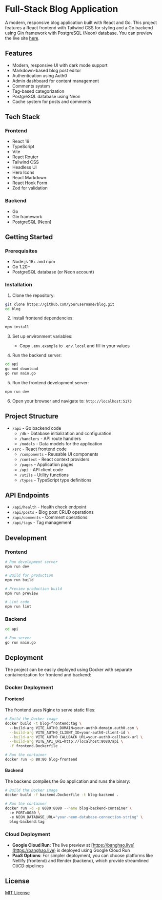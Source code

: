 # Full-Stack Blog Application

A modern, responsive blog application built with React and Go. This project features a React frontend with Tailwind CSS for styling and a Go backend using Gin framework with PostgreSQL (Neon) database. You can preview the live site [here](https://banghao.live).

## Features

- Modern, responsive UI with dark mode support
- Markdown-based blog post editor
- Authentication using Auth0
- Admin dashboard for content management
- Comments system
- Tag-based categorization
- PostgreSQL database using Neon
- Cache system for posts and comments

## Tech Stack

### Frontend

- React 19
- TypeScript
- Vite
- React Router
- Tailwind CSS
- Headless UI
- Hero Icons
- React Markdown
- React Hook Form
- Zod for validation

### Backend

- Go
- Gin framework
- PostgreSQL (Neon)

## Getting Started

### Prerequisites

- Node.js 18+ and npm
- Go 1.20+
- PostgreSQL database (or Neon account)

### Installation

1. Clone the repository:

```bash
git clone https://github.com/yourusername/blog.git
cd blog
```

2. Install frontend dependencies:

```bash
npm install
```

3. Set up environment variables:

   - Copy `.env.example` to `.env.local` and fill in your values

4. Run the backend server:

```bash
cd api
go mod download
go run main.go
```

5. Run the frontend development server:

```bash
npm run dev
```

6. Open your browser and navigate to: `http://localhost:5173`

## Project Structure

- `/api` - Go backend code
  - `/db` - Database initialization and configuration
  - `/handlers` - API route handlers
  - `/models` - Data models for the application
- `/src` - React frontend code
  - `/components` - Reusable UI components
  - `/context` - React context providers
  - `/pages` - Application pages
  - `/api` - API client code
  - `/utils` - Utility functions
  - `/types` - TypeScript type definitions

## API Endpoints

- `/api/health` - Health check endpoint
- `/api/posts` - Blog post CRUD operations
- `/api/comments` - Comment operations
- `/api/tags` - Tag management

## Development

### Frontend

```bash
# Run development server
npm run dev

# Build for production
npm run build

# Preview production build
npm run preview

# Lint code
npm run lint
```

### Backend

```bash
cd api

# Run server
go run main.go
```

## Deployment

The project can be easily deployed using Docker with separate containerization for frontend and backend:

### Docker Deployment

#### Frontend

The frontend uses Nginx to serve static files:

```bash
# Build the Docker image
docker build -t blog-frontend:tag \                                    
  --build-arg VITE_AUTH0_DOMAIN=your-auth0-domain.auth0.com \
  --build-arg VITE_AUTH0_CLIENT_ID=your-auth0-client-id \
  --build-arg VITE_AUTH0_CALLBACK_URL=your-auth0-callback-url \
  --build-arg VITE_API_URL=http://localhost:8080/api \
  -f frontend.Dockerfile .

# Run the container
docker run -p 80:80 blog-frontend
```

#### Backend

The backend compiles the Go application and runs the binary:

```bash
# Build the Docker image
docker build -f backend.Dockerfile -t blog-backend .

# Run the container
docker run -d -p 8080:8080 --name blog-backend-container \             
  -e PORT=8080 \                                                   
  -e NEON_DATABASE_URL="your-neon-database-connection-string" \
  blog-backend:tag
```

### Cloud Deployment

- **Google Cloud Run**: The live preview at [https://banghao.live](https://banghao.live) is deployed using Google Cloud Run
- **PaaS Options**: For simpler deployment, you can choose platforms like Netlify (frontend) and Render (backend), which provide streamlined CI/CD pipelines

## License

[MIT License](LICENSE)
